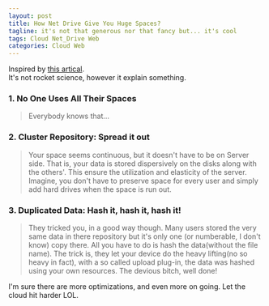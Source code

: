 ```yaml
---
layout: post
title: How Net Drive Give You Huge Spaces?
tagline: it's not that generous nor that fancy but... it's cool
tags: Cloud Net_Drive Web 
categories: Cloud Web
---
```



Inspired by [this artical](http://www.admin10000.com/document/4321.html).   
It's not rocket science, however it explain something.   

### 1. No One Uses All Their Spaces    
> Everybody knows that...
   
### 2. Cluster Repository: Spread it out      
> Your space seems continuous, but it doesn't have to be on Server side. That is, your data is stored dispersively on the disks along with the others'. This ensure the utilization and elasticity of the server. Imagine, you don't have to preserve space for every user and simply add hard drives when the space is run out. 
   
### 3. Duplicated Data: Hash it, hash it, hash it!      
> They tricked you, in a good way though. Many users stored the very same data in there repository but it's only one (or numberable, I don't know) copy there. All you have to do is hash the data(without the file name). The trick is, they let your device do the heavy lifting(no so heavy in fact), with a so called upload plug-in, the data was hashed using your own resources. The devious bitch, well done!

I'm sure there are more optimizations, and even more on going. Let the cloud hit harder LOL. 
